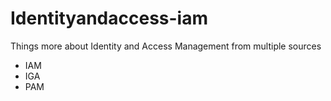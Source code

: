 # Identityandaccess-iam
Things more about Identity and Access Management from multiple sources 
- IAM
- IGA
- PAM

